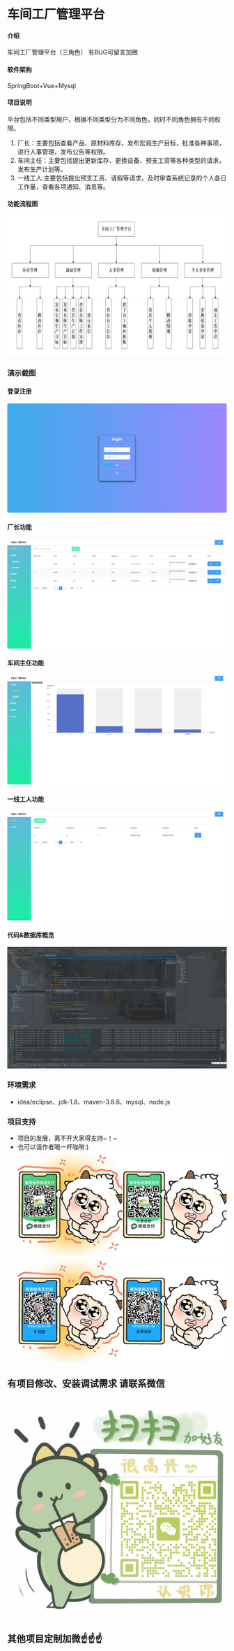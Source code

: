 # 车间工厂管理平台

#### 介绍
车间工厂管理平台（三角色）
有BUG可留言加微

#### 软件架构
SpringBoot+Vue+Mysql


#### 项目说明

平台包括不同类型用户，根据不同类型分为不同角色，同时不同角色拥有不同权限。
1.  厂长：主要包括查看产品、原材料库存，发布宏观生产目标，批准各种事项，进行人事管理，发布公告等权限。
2.  车间主任：主要包括提出更新库存、更换设备、预支工资等各种类型的请求，发布生产计划等。
3.  一线工人:主要包括提出预支工资、请假等请求，及时审查系统记录的个人各日工作量，查看各项通知、消息等。

#### 功能流程图
![输入图片说明](photo/%E5%8A%9F%E8%83%BD%E6%B5%81%E7%A8%8B%E5%9B%BE.gif)

### 演示截图
#### 登录注册
![输入图片说明](photo/%E7%99%BB%E5%BD%95%E6%B3%A8%E5%86%8C.gif)

#### 厂长功能
![输入图片说明](photo/%E5%8E%82%E9%95%BF.gif)

#### 车间主任功能
![输入图片说明](photo/%E8%BD%A6%E9%97%B4%E4%B8%BB%E4%BB%BB.gif)

#### 一线工人功能
![输入图片说明](photo/%E4%B8%80%E7%BA%BF%E5%B7%A5%E4%BA%BA.gif)

#### 代码&数据库概览
![输入图片说明](photo/%E4%BB%A3%E7%A0%81%E6%95%B0%E6%8D%AE%E5%BA%93.gif)

### 环境需求
- idea/eclipse、jdk-1.8、maven-3.8.6、mysql、node.js

### 项目支持
- 项目的发展，离不开大家得支持~！~
- 也可以请作者喝一杯咖啡:)
![输入图片说明](photo/0-%E5%BE%AE%E4%BF%A1_2.png)
![输入图片说明](photo/0-%E6%94%AF%E4%BB%98%E5%AE%9D_2.png)

## 有项目修改、安装调试需求 请联系微信
![输入图片说明](photo/0-WeChat.png)

## 其他项目定制加微☝☝☝
